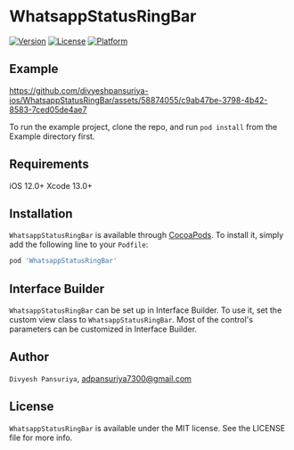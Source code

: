 # WhatsappStatusRingBar

[![Version](https://img.shields.io/cocoapods/v/WhatsappStatusRingBar.svg?style=flat)](https://cocoapods.org/pods/WhatsappStatusRingBar)
[![License](https://img.shields.io/cocoapods/l/WhatsappStatusRingBar.svg?style=flat)](https://cocoapods.org/pods/WhatsappStatusRingBar)
[![Platform](https://img.shields.io/cocoapods/p/WhatsappStatusRingBar.svg?style=flat)](https://cocoapods.org/pods/WhatsappStatusRingBar)

## Example

https://github.com/divyeshpansuriya-ios/WhatsappStatusRingBar/assets/58874055/c9ab47be-3798-4b42-8583-7ced05de4ae7

To run the example project, clone the repo, and run `pod install` from the Example directory first.

## Requirements
iOS 12.0+
Xcode 13.0+

## Installation

`WhatsappStatusRingBar` is available through [CocoaPods](https://cocoapods.org). To install
it, simply add the following line to your `Podfile`:

```ruby
pod 'WhatsappStatusRingBar'
```
## Interface Builder
`WhatsappStatusRingBar` can be set up in Interface Builder. To use it, set the custom view class to `WhatsappStatusRingBar`.
Most of the control's parameters can be customized in Interface Builder.

## Author

`Divyesh Pansuriya`, adpansuriya7300@gmail.com

## License

`WhatsappStatusRingBar` is available under the MIT license. See the LICENSE file for more info.

